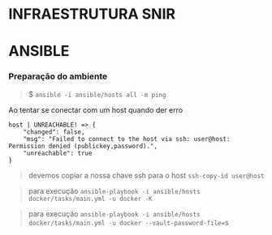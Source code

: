 # INFRAESTRUTURA SNIR


# ANSIBLE

### Preparação do ambiente

> $ `ansible -i ansible/hosts all -m ping`


Ao tentar se conectar com um host quando der erro

```
host | UNREACHABLE! => {
    "changed": false,
    "msg": "Failed to connect to the host via ssh: user@host: Permission denied (publickey,password).",
    "unreachable": true
}

```

> devemos copiar a nossa chave ssh para o host
`ssh-copy-id user@host`



> para execução `ansible-playbook -i ansible/hosts docker/tasks/main.yml -u docker -K`




> para execução `ansible-playbook -i ansible/hosts docker/tasks/main.yml -u docker --vault-password-file=`s
